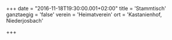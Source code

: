 +++
date = "2016-11-18T19:30:00.001+02:00"
title = 'Stammtisch'
ganztaegig = 'false'
verein = 'Heimatverein'
ort = 'Kastanienhof, Niederjosbach'

+++

      